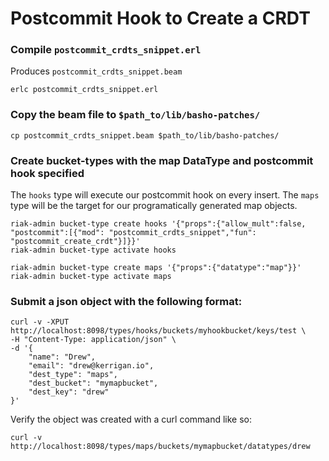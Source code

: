 # Postcommit Hook to Create a CRDT

### Compile `postcommit_crdts_snippet.erl`

Produces `postcommit_crdts_snippet.beam`

```
erlc postcommit_crdts_snippet.erl
```

### Copy the beam file to `$path_to/lib/basho-patches/`

```
cp postcommit_crdts_snippet.beam $path_to/lib/basho-patches/
```

### Create bucket-types with the map DataType and postcommit hook specified

The `hooks` type will execute our postcommit hook on every insert.
The `maps` type will be the target for our programatically generated map objects.

```
riak-admin bucket-type create hooks '{"props":{"allow_mult":false, "postcommit":[{"mod": "postcommit_crdts_snippet","fun": "postcommit_create_crdt"}]}}'
riak-admin bucket-type activate hooks

riak-admin bucket-type create maps '{"props":{"datatype":"map"}}'
riak-admin bucket-type activate maps
```

### Submit a json object with the following format:

```
curl -v -XPUT http://localhost:8098/types/hooks/buckets/myhookbucket/keys/test \
-H "Content-Type: application/json" \
-d '{
    "name": "Drew", 
    "email": "drew@kerrigan.io",
    "dest_type": "maps",
    "dest_bucket": "mymapbucket",
    "dest_key": "drew"
}'
```

Verify the object was created with a curl command like so:

```
curl -v http://localhost:8098/types/maps/buckets/mymapbucket/datatypes/drew
```
